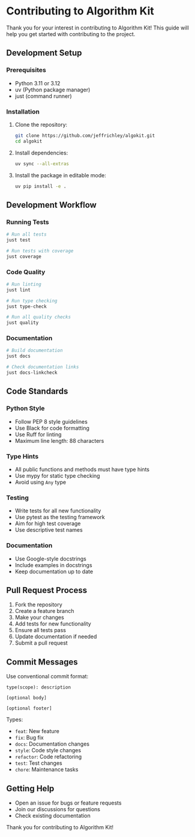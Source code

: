 # Contributing to Algorithm Kit

Thank you for your interest in contributing to Algorithm Kit! This guide will help you get started with contributing to the project.

## Development Setup

### Prerequisites

- Python 3.11 or 3.12
- uv (Python package manager)
- just (command runner)

### Installation

1. Clone the repository:
   ```bash
   git clone https://github.com/jeffrichley/algokit.git
   cd algokit
   ```

2. Install dependencies:
   ```bash
   uv sync --all-extras
   ```

3. Install the package in editable mode:
   ```bash
   uv pip install -e .
   ```

## Development Workflow

### Running Tests

```bash
# Run all tests
just test

# Run tests with coverage
just coverage
```

### Code Quality

```bash
# Run linting
just lint

# Run type checking
just type-check

# Run all quality checks
just quality
```

### Documentation

```bash
# Build documentation
just docs

# Check documentation links
just docs-linkcheck
```

## Code Standards

### Python Style

- Follow PEP 8 style guidelines
- Use Black for code formatting
- Use Ruff for linting
- Maximum line length: 88 characters

### Type Hints

- All public functions and methods must have type hints
- Use mypy for static type checking
- Avoid using `Any` type

### Testing

- Write tests for all new functionality
- Use pytest as the testing framework
- Aim for high test coverage
- Use descriptive test names

### Documentation

- Use Google-style docstrings
- Include examples in docstrings
- Keep documentation up to date

## Pull Request Process

1. Fork the repository
2. Create a feature branch
3. Make your changes
4. Add tests for new functionality
5. Ensure all tests pass
6. Update documentation if needed
7. Submit a pull request

## Commit Messages

Use conventional commit format:

```
type(scope): description

[optional body]

[optional footer]
```

Types:
- `feat`: New feature
- `fix`: Bug fix
- `docs`: Documentation changes
- `style`: Code style changes
- `refactor`: Code refactoring
- `test`: Test changes
- `chore`: Maintenance tasks

## Getting Help

- Open an issue for bugs or feature requests
- Join our discussions for questions
- Check existing documentation

Thank you for contributing to Algorithm Kit!
